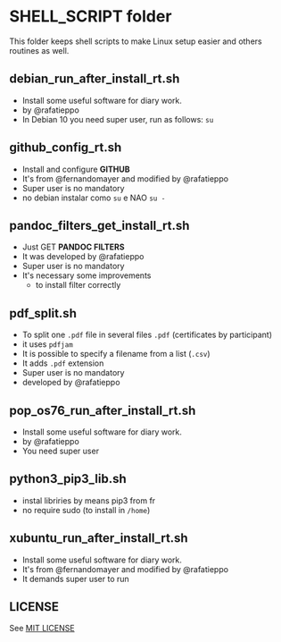 # SHELL_SCRIPT folder

This folder keeps shell scripts to make Linux setup easier and others
routines as well.

## debian_run_after_install_rt.sh

- Install some useful software for diary work.
- by @rafatieppo
- In Debian 10 you need super user, run as follows:
    `su `

## github_config_rt.sh

- Install and configure **GITHUB**
- It's from @fernandomayer and modified by @rafatieppo
- Super user is no mandatory
- no debian instalar como `su` e NAO `su -`

## pandoc_filters_get_install_rt.sh

- Just GET **PANDOC FILTERS**
- It was developed by @rafatieppo
- Super user is no mandatory
- It's necessary some improvements
    - to install filter correctly

## pdf_split.sh

- To split one ```.pdf``` file in several files ```.pdf``` (certificates by participant)
- it uses ```pdfjam```
- It is possible to specify a filename from a list (```.csv```)
- It adds ```.pdf``` extension
- Super user is no mandatory
- developed by @rafatieppo

## pop_os76_run_after_install_rt.sh

- Install some useful software for diary work.
- by @rafatieppo
- You need super user

## python3_pip3_lib.sh

- instal libriries by means pip3 from fr
- no require sudo (to install in `/home`)

## xubuntu_run_after_install_rt.sh

- Install some useful software for diary work.
- It's from @fernandomayer and modified by @rafatieppo
- It demands super user to run

## LICENSE

See [MIT LICENSE](https://github.com/rafatieppo/SHELL_SCRIPT/blob/master/LICENSE.md)



